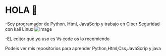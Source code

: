 # HOLA 👋

-Soy programador de Python, Html, JavaScrip y trabajo en Ciber Seguridad con kali Linux 
![image](https://github.com/Lukas1978/Lukas1978/assets/144269878/689a6f5a-5a43-47f1-a183-295a461b76ec)

-EL editor que yo uso es Vs code os lo recomiendo

 Podeis ver mis repositorios para aprender Python,Html,Css,JavaScrip y java 

